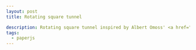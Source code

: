 ```yaml
---
layout: post
title: Rotating square tunnel

description: Rotating square tunnel inspired by Albert Omoss' <a href="http://albertomoss.com/work/pivot">Pivot</a> project.
tags:
  - paperjs
---
```


<script type="text/paperscript" canvas="canvas-0010">
  var i = 1;
  var color = 'dark';
  while (i < view.size.width * 1.5) {
    var rect = new Rectangle({
                  center: view.center,
                  size: i
                });
    var path = new Path.Rectangle(rect, 6);
    path.strokeWidth = 0.2 * i;

    if (color == 'dark') {
      path.strokeColor = '#111111';
      color = 'light';
    }
    else {
      path.strokeColor = '#ffffff';
      color = 'dark';
    }
    i *= 1.1;
  }
</script>

<canvas id="canvas-0010" height="250"></canvas>
